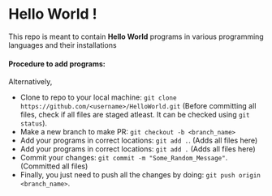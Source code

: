 # Hello World !

This repo is meant to contain <b>Hello World</b> programs in various programming languages and their installations

#### Procedure to add programs:

Alternatively,
- Clone to repo to your local machine: `git clone https://github.com/<username>/HelloWorld.git`
(Before committing all files, check if all files are staged atleast. It can be checked using `git status`).
- Make a new branch to make PR: `git checkout -b <branch_name>`
- Add your programs in correct locations: `git add .`. (Adds all files here)
- Add your programs in correct locations: `git add .` (Adds all files here)
- Commit your changes: `git commit -m "Some_Random_Message"`. (Committed all files)
- Finally, you just need to push all the changes by doing: `git push origin <branch_name>`. 

